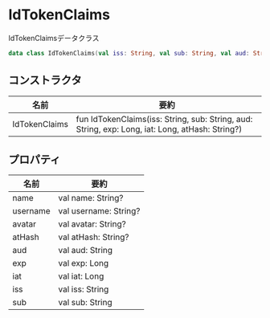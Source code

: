 # IdTokenClaims

IdTokenClaimsデータクラス

```kotlin
data class IdTokenClaims(val iss: String, val sub: String, val aud: String, val exp: Long, val iat: Long, val atHash: String?)
```

## コンストラクタ

| 名前          | 要約                                                                                                                                                                                                                                                                                                                                                                                                                                                                                      |
| ------------- | ------------------------------------------------------------------------------------------------------------------------------------------------------------------------------------------------------------------------------------------------------------------------------------------------------------------------------------------------------------------------------------------------------------------------------------------------------------------------------------------- |
| IdTokenClaims | fun IdTokenClaims(iss: String, sub: String, aud: String, exp: Long, iat: Long, atHash: String?) |

## プロパティ

| 名前     | 要約                                                                                      |
| -------- | ---------------------------------------------------------------------------------------- |
| name     | val name: String?                                                                         |
| username | val username: String?                                                                     |
| avatar   | val avatar: String?                                                                       |
| atHash   | val atHash: String?                                                                       |
| aud      | val aud: String                                                                           |
| exp      | val exp: Long                                                                             |
| iat      | val iat: Long                                                                             |
| iss      | val iss: String                                                                           |
| sub      | val sub: String                                                                           |